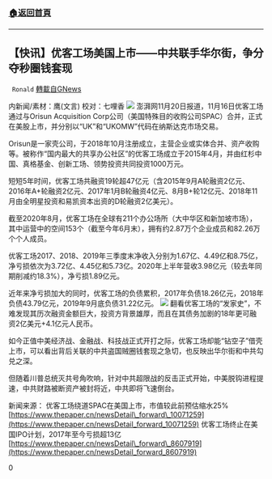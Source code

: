 ###  [:house:返回首頁](https://github.com/ourhimalayas/txt)
---

## 【快讯】优客工场美国上市——中共联手华尔街，争分夺秒圈钱套现
` Ronald` [轉載自GNews](https://gnews.org/zh-hans/578673/)

内新闻/素材：鹰(文言) 校对：七哩香
![](https://gnews-media-offload.s3.amazonaws.com/wp-content/uploads/2020/11/21095113/image1-16.jpg)
澎湃网11月20日报道，11月16日优客工场通过与Orisun Acquisition Corp公司（美国特殊目的收购公司SPAC）合并，正式在美股上市，并分别以“UK”和“UKOMW”代码在纳斯达克市场交易。

Orisun是一家壳公司，于2018年10月注册成立，主营企业或实体合并、资产收购等。被称作“国内最大的共享办公社区”的优客工场成立于2015年4月，并由红杉中国、真格基金、创新工场、领势投资共同投资1000万元。

短短5年时间，优客工场共融资19轮超47亿元（含2015年9月A轮融资2亿元、2016年A+轮融资2亿元、2017年1月B轮融资4亿元、8月B+轮12亿元、2018年11月由全明星投资和易凯资本出资的D轮融资2亿美元）。

截至2020年8月，优客工场在全球有211个办公场所（大中华区和新加坡市场），其中运营中的空间153个（截至今年6月末），拥有约2.87万个企业成员和82.26万个个人成员。

优客工场2017、2018、2019年三季度末净收入分别为1.67亿、4.49亿和8.75亿，净亏损依次为3.72亿、4.45亿和5.73亿。2020年上半年营收3.98亿元（较去年同期削减约18.3%），净亏损1.89亿元。

近年来净亏损加大的同时，优客工场的负债累积，2017年负债18.26亿元，2018年负债43.79亿元，2019年9月底负债31.22亿元。
![](https://gnews-media-offload.s3.amazonaws.com/wp-content/uploads/2020/11/21095137/image0-1-16.jpg)
翻看优客工场的“发家史”，不难发现其历次融资金额巨大，投资方背景雄厚，而且在其债务加剧的18年更可融资2亿美元+4.1亿元人民币。

如今正值中美经济战、金融战、科技战正式开打之际，优客工场却能“钻空子”借壳上市，可以看出背后关联的中共盗国贼圈钱套现之急切，也反映出华尔街和中共勾兑之深。

但随着川普总统灭共号角吹响，针对中共超限战的反击正式开始，中美脱钩进程提速，中共财路被断资产被封将近，中共即将飞速倒台。

新闻来源：
优客工场绕道SPAC在美国上市，市值较此前预估缩水25%
[https://www.thepaper.cn/newsDetail\_forward\_10071259](https://www.thepaper.cn/newsDetail_forward_10071259)
优客工场终止在美国IPO计划，2017年至今亏损超13亿
[https://www.thepaper.cn/newsDetail\_forward\_8607919](https://www.thepaper.cn/newsDetail_forward_8607919)

0
